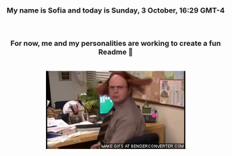 


<div align="center">
<h3 >My name is Sofia and today is Sunday, 3 October, 16:29 GMT-4</h3><br>
<h3 >For now, me and my personalities are working to create a fun Readme 👋
</h3><br>
<img src='img/dwight.gif' alt='working...'/>
</div>
